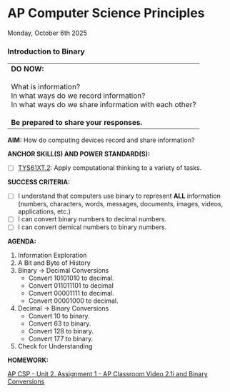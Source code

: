 # AP Computer Science Principles
Monday, October 6th 2025

### Introduction to Binary

<table>
  <tr>
    <td>
      <b>DO NOW:</b><br><br>
      What is information?<br>
      In what ways do we record information?<br>
      In what ways do we share information with each other?<br><br>
      <b>Be prepared to share your responses.</b>
   </td>
  </tr>
</table>

**AIM:** How do computing devices record and share information?

**ANCHOR SKILL(S) AND POWER STANDARD(S):** 

 - [ ] <ins>TYS61XT.2</ins>: Apply computational thinking to a variety of tasks.
 
**SUCCESS CRITERIA:**
- [ ] I understand that computers use binary to represent **ALL** information (numbers, characters, words, messages, documents, images, videos, applications, etc.)
- [ ] I can convert binary numbers to decimal numbers.
- [ ] I can convert demical numbers to binary numbers.

**AGENDA:**

1. Information Exploration
2. A Bit and Byte of History
3. Binary -> Decimal Conversions
    * Convert 10101010 to decimal.
    * Convert 011011101 to decimal
    * Convert 00001111 to decimal.
    * Convert 00001000 to decimal.
4. Decimal -> Binary Conversions
    * Convert 10 to binary.
    * Convert 63 to binary.
    * Convert 128 to binary.
    * Convert 177 to binary.
5. Check for Understanding

**HOMEWORK:** 

[AP CSP - Unit 2, Assignment 1 - AP Classroom Video 2.1i and Binary Conversions](https://github.com/MrJSwotinsky/AP_Computer_Science_Principles_2025_2026/blob/main/Unit_2_Digital_Information/Assignments/Assignment_01_AP_Classroom_Video2.1i_and_Binary.md)
